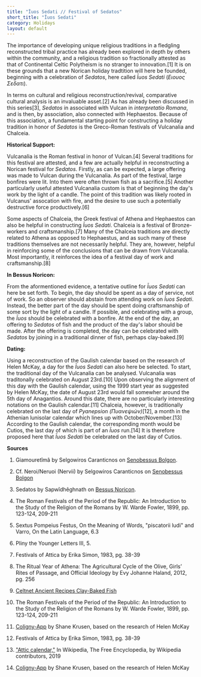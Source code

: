 ```yaml
---
title: "Īuos Sedati // Festival of Sedatos"
short_title: "Īuos Sedati"
category: Holidays
layout: default
---
```


The importance of developing unique religious traditions in a fledgling reconstructed tribal practice has already been explored in depth by others within the community, and a religious tradition so fractionally attested as that of Continental Celtic Polytheism is no stranger to innovation.\[1] It is on these grounds that a new Norican holiday tradtition will here be founded, beginning with a celebration of *Sedatos*, here called *Īuos Sedati* (*Ειουος Σεδατι*). 

In terms on cultural and religious reconstruction/revival, comparative cultural analysis is an invaluable asset.\[2] As has already been discussed in this series\[3], *Sedatos* in associated with Vulcan in *interpretatio Romana*, and is then, by association, also connected with Hephaestos. Because of this association, a fundamental starting point for constructing a holiday tradition in honor of *Sedatos* is the Greco-Roman festivals of Vulcanalia and Chalceia. 

**Historical Support:**

Vulcanalia is the Roman festival in honor of Vulcan.\[4] Several traditions for this festival are attested, and a few are actually helpful in reconstructing a Norican festival for *Sedatos*. Firstly, as can be expected, a large offering was made to Vulcan during the Vulcanalia. As part of the festival, large bonfires were lit. Into them were often thrown fish as a sacrifice.\[5] Another particularly useful attested Vulcanalia custom is that of beginning the day's work by the light of a candle. The point of this tradition was likely rooted in Vulcanus' assocation with fire, and the desire to use such a potentially destructive force productively.\[6] 

Some aspects of Chalceia, the Greek festival of Athena and Hephaestos can also be helpful in constructing *Īuos Sedati*. Chalceia is a festival of Bronze-workers and craftsmanship.\[7] Many of the Chalceia traditions are directly related to Athena as opposed to Hephaestus, and as such many of these traditions themselves are not necessarily helpful. They are, however, helpful in reinforcing some of the conclusions that can be drawn from Vulcanalia. Most importantly, it reinforces the idea of a festival day of work and craftsmanship.\[8]

**In Bessus Noricon:**

From the aformentioned evidence, a tentative outline for *Īuos Sedati* can here be set forth. To begin, the day should be spent as a day of service, not of work. So an observer should abstain from attending work on *Īuos Sedati*. Instead, the better part of the day should be spent doing craftsmanship of some sort by the light of a candle. If possible, and celebrating with a group, the *Īuos* should be celebrated with a bonfire. At the end of the day, an offering to *Sedatos* of fish and the product of the day's labor should be made. After the offering is completed, the day can be celebrated with *Sedatos* by joining in a traditional dinner of fish, perhaps clay-baked.\[9]

**Dating:**

Using a reconstruction of the Gaulish calendar based on the research of Helen McKay, a day for the *Īuos Sedati* can also here be selected. To start, the traditional day of the Vulcanalia can be analysed. Vulcanalia was traditonally celebrated on August 23rd.\[10] Upon observing the alignment of this day with the Gaulish calendar, using the 1999 start year as suggested by Helen McKay, the date of August 23rd would fall somewher around the 5th day of Anagantios. Around this date, there are no particularly interesting notations on the Gaulish calendar.\[11] Chalceia, however, is traditionally celebrated on the last day of *Pyanepsion (Πυανεψιών)*\[12], a month in the Athenian lunisolar calendar which lines up with October/November.\[13] According to the Gaulish calendar, the corresponding month would be Cutios, the last day of which is part of an *Īuos* run.\[14] It is therefore proposed here that *Īuos Sedati* be celebrated on the last day of Cutios.

**Sources**

1. Giamouretîmâ by Selgowiros Caranticnos on [Senobessus Bolgon](https://senobessusbolgon.wordpress.com/giamouretima-winter-releasing/).

2. Cf. Neroi/Neruoi (Nervii) by Selgowiros Caranticnos on [Senobessus Bolgon](https://senobessusbolgon.wordpress.com/neroi-neruoi-nervii/)

3. Sedatos by Sapwîdhêghnath on [Bessus Noricon](https://www.bescothnorichach.com/).

4. The Roman Festivals of the Period of the Republic: An Introduction to the Study of the Religion of the Romans by W. Warde Fowler, 1899, pp. 123-124, 209-211

5. Sextus Pompeius Festus, On the Meaning of Words, "piscatorii ludi" and Varro, On the Latin Language, 6.3

6. Pliny the Younger Letters III, 5.

7. Festivals of Attica by Erika Simon, 1983, pg. 38-39

8. The Ritual Year of Athena: The Agricultural Cycle of the Olive, Girls’ Rites of Passage, and Official Ideology by Evy Johanne Haland, 2012, pg. 256

9. [Celtnet Ancient Recipes Clay-Baked Fish](https://web.archive.org/web/20130426035314/http://www.celtnet.org.uk/recipes/ancient/fetch-recipe.php?rid=ancient-clay-baked-fish)

10. The Roman Festivals of the Period of the Republic: An Introduction to the Study of the Religion of the Romans by W. Warde Fowler, 1899, pp. 123-124, 209-211

11. [Coligny-App](https://www.coligny-app.com/) by Shane Krusen, based on the research of Helen McKay

12. Festivals of Attica by Erika Simon, 1983, pg. 38-39

13. ["Attic calendar,"](https://en.wikipedia.org/w/index.php?title=Attic_calendar&oldid=888405569) In Wikipedia, The Free Encyclopedia, by Wikipedia contributors, 2019

14. [Coligny-App](https://www.coligny-app.com/) by Shane Krusen, based on the research of Helen McKay

